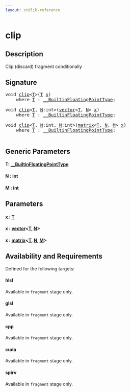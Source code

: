 ```yaml
---
layout: stdlib-reference
---
```


# clip

## Description

Clip (discard) fragment conditionally




## Signature 

<pre>
<span class="code_keyword">void</span> <a href="clip.html">clip</a>&lt;<a href="clip.html#typeparam-T" class="code_type">T</a>&gt;(<a href="clip.html#typeparam-T" class="code_type">T</a> <a href="clip.html#decl-x" class="code_param">x</a>)
    <span class='code_keyword'>where</span> <a href="clip.html#typeparam-T" class="code_type">T</a> : <a href="../interfaces/0_builtinfloatingpointtype-029hm/index.html" class="code_type">__BuiltinFloatingPointType</a>;

<span class="code_keyword">void</span> <a href="clip.html">clip</a>&lt;<a href="clip.html#typeparam-T" class="code_type">T</a>, <a href="clip.html#decl-N" class="code_var">N</a>:<span class="code_keyword">int</span>&gt;(<a href="../types/vector/index.html" class="code_type">vector</a>&lt;<a href="clip.html#typeparam-T" class="code_type">T</a>, <a href="clip.html#decl-N" class="code_var">N</a>&gt; <a href="clip.html#decl-x" class="code_param">x</a>)
    <span class='code_keyword'>where</span> <a href="clip.html#typeparam-T" class="code_type">T</a> : <a href="../interfaces/0_builtinfloatingpointtype-029hm/index.html" class="code_type">__BuiltinFloatingPointType</a>;

<span class="code_keyword">void</span> <a href="clip.html">clip</a>&lt;<a href="clip.html#typeparam-T" class="code_type">T</a>, <a href="clip.html#decl-N" class="code_var">N</a>:<span class="code_keyword">int</span>, <a href="clip.html#decl-M" class="code_var">M</a>:<span class="code_keyword">int</span>&gt;(<a href="../types/matrix/index.html" class="code_type">matrix</a>&lt;<a href="clip.html#typeparam-T" class="code_type">T</a>, <a href="clip.html#decl-N" class="code_var">N</a>, <a href="clip.html#decl-M" class="code_var">M</a>&gt; <a href="clip.html#decl-x" class="code_param">x</a>)
    <span class='code_keyword'>where</span> <a href="clip.html#typeparam-T" class="code_type">T</a> : <a href="../interfaces/0_builtinfloatingpointtype-029hm/index.html" class="code_type">__BuiltinFloatingPointType</a>;

</pre>

## Generic Parameters

####  <a id="typeparam-T"></a>T: [\_\_BuiltinFloatingPointType](../interfaces/0_builtinfloatingpointtype-029hm/index.html)
####  <a id="decl-N"></a>N  : int
####  <a id="decl-M"></a>M  : int

## Parameters

####  <a id="decl-x"></a>x  : [T](clip.html#typeparam-T)
####  <a id="decl-x"></a>x  : [vector](../types/vector/index.html)\<[T](../types/vector/index.html#typeparam-T), [N](../types/vector/index.html#decl-N)\>
####  <a id="decl-x"></a>x  : [matrix](../types/matrix/index.html)\<[T](../types/matrix/t-0.html), [N](../types/matrix/index.html#decl-N), [M](../types/matrix/index.html#decl-M)\>

## Availability and Requirements

Defined for the following targets:

#### hlsl
Available in `fragment` stage only.

#### glsl
Available in `fragment` stage only.

#### cpp
Available in `fragment` stage only.

#### cuda
Available in `fragment` stage only.

#### spirv
Available in `fragment` stage only.



